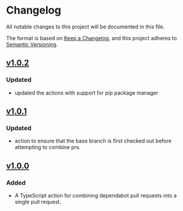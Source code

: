 # Changelog
All notable changes to this project will be documented in this file.

The format is based on [Keep a Changelog](https://keepachangelog.com/en/1.0.0/),
and this project adheres to [Semantic Versioning](https://semver.org/spec/v2.0.0.html).

## [v1.0.2](https://github.com/EliLillyCo/.github/releases/tag/v1.0.2-typescript-action)
### Updated
-   updated the actions with support for pip package manager


## [v1.0.1](https://github.com/EliLillyCo/.github/releases/tag/v1.0.1-typescript-action)

### Updated
-   action to ensure that the base branch is first checked out before attempting to combine prs.

## [v1.0.0](https://github.com/EliLillyCo/.github/releases/tag/v1.0.0-typescript-action)

### Added
-   A TypeScript action for combining dependabot pull requests into a single pull request.
